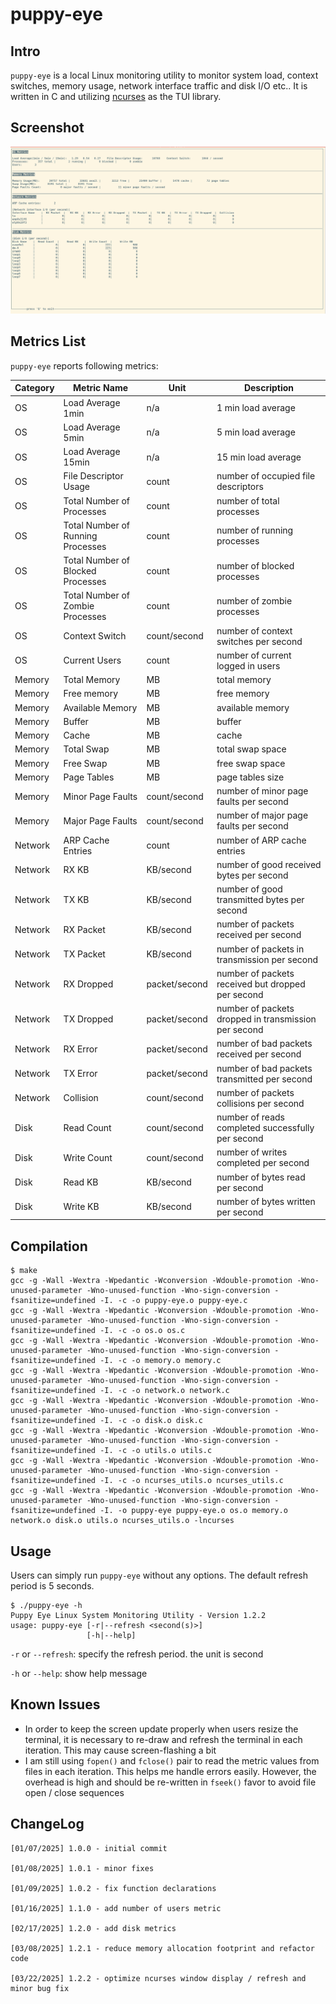 # puppy-eye

## Intro

`puppy-eye` is a local Linux monitoring utility to monitor system load, context switches, memory usage, network interface traffic and disk I/O etc.. It is written in C and utilizing [ncurses](https://invisible-island.net/ncurses/) as the TUI library.

## Screenshot

![](screenshots/puppy-eye.png)

## Metrics List

`puppy-eye` reports following metrics:

| Category | Metric Name | Unit | Description |
| --- | --- | --- | --- |
| OS | Load Average 1min | n/a | 1 min load average |
| OS | Load Average 5min | n/a | 5 min load average |
| OS | Load Average 15min | n/a | 15 min load average |
| OS | File Descriptor Usage | count | number of occupied file descriptors |
| OS | Total Number of Processes | count | number of total processes |
| OS | Total Number of Running Processes | count | number of running processes |
| OS | Total Number of Blocked Processes | count | number of blocked processes |
| OS | Total Number of Zombie Processes | count | number of zombie processes |
| OS | Context Switch | count/second | number of context switches per second |
| OS | Current Users | count | number of current logged in users |
| Memory | Total Memory | MB | total memory |
| Memory | Free memory | MB | free memory |
| Memory | Available Memory | MB | available memory |
| Memory | Buffer | MB | buffer |
| Memory | Cache | MB | cache |
| Memory | Total Swap | MB | total swap space |
| Memory | Free Swap | MB | free swap space |
| Memory | Page Tables | MB | page tables size |
| Memory | Minor Page Faults | count/second | number of minor page faults per second |
| Memory | Major Page Faults | count/second | number of major page faults per second |
| Network | ARP Cache Entries | count | number of ARP cache entries |
| Network | RX KB | KB/second | number of good received bytes per second |
| Network | TX KB | KB/second | number of good transmitted bytes per second |
| Network | RX Packet | KB/second | number of packets received per second |
| Network | TX Packet | KB/second | number of packets in transmission per second |
| Network | RX Dropped | packet/second | number of packets received but dropped per second |
| Network | TX Dropped | packet/second | number of packets dropped in transmission per second |
| Network | RX Error | packet/second | number of bad packets received per second |
| Network | TX Error | packet/second | number of bad packets transmitted per second |
| Network | Collision | count/second | number of packets collisions per second |
| Disk | Read Count | count/second | number of reads completed successfully per second |
| Disk | Write Count | count/second | number of writes completed per second |
| Disk | Read KB | KB/second | number of bytes read per second |
| Disk | Write KB | KB/second | number of bytes written per second |

## Compilation

```
$ make
gcc -g -Wall -Wextra -Wpedantic -Wconversion -Wdouble-promotion -Wno-unused-parameter -Wno-unused-function -Wno-sign-conversion -fsanitize=undefined -I. -c -o puppy-eye.o puppy-eye.c
gcc -g -Wall -Wextra -Wpedantic -Wconversion -Wdouble-promotion -Wno-unused-parameter -Wno-unused-function -Wno-sign-conversion -fsanitize=undefined -I. -c -o os.o os.c
gcc -g -Wall -Wextra -Wpedantic -Wconversion -Wdouble-promotion -Wno-unused-parameter -Wno-unused-function -Wno-sign-conversion -fsanitize=undefined -I. -c -o memory.o memory.c
gcc -g -Wall -Wextra -Wpedantic -Wconversion -Wdouble-promotion -Wno-unused-parameter -Wno-unused-function -Wno-sign-conversion -fsanitize=undefined -I. -c -o network.o network.c
gcc -g -Wall -Wextra -Wpedantic -Wconversion -Wdouble-promotion -Wno-unused-parameter -Wno-unused-function -Wno-sign-conversion -fsanitize=undefined -I. -c -o disk.o disk.c
gcc -g -Wall -Wextra -Wpedantic -Wconversion -Wdouble-promotion -Wno-unused-parameter -Wno-unused-function -Wno-sign-conversion -fsanitize=undefined -I. -c -o utils.o utils.c
gcc -g -Wall -Wextra -Wpedantic -Wconversion -Wdouble-promotion -Wno-unused-parameter -Wno-unused-function -Wno-sign-conversion -fsanitize=undefined -I. -c -o ncurses_utils.o ncurses_utils.c
gcc -g -Wall -Wextra -Wpedantic -Wconversion -Wdouble-promotion -Wno-unused-parameter -Wno-unused-function -Wno-sign-conversion -fsanitize=undefined -I. -o puppy-eye puppy-eye.o os.o memory.o network.o disk.o utils.o ncurses_utils.o -lncurses
```

## Usage

Users can simply run `puppy-eye` without any options. The default refresh period is 5 seconds.

```
$ ./puppy-eye -h
Puppy Eye Linux System Monitoring Utility - Version 1.2.2
usage: puppy-eye [-r|--refresh <second(s)>]
                 [-h|--help]
```

`-r` or `--refresh`: specify the refresh period. the unit is second

`-h` or `--help`: show help message

## Known Issues

* In order to keep the screen update properly when users resize the terminal, it is necessary to re-draw and refresh the terminal in each iteration. This may cause screen-flashing a bit
* I am still using `fopen()` and `fclose()` pair to read the metric values from files in each iteration. This helps me handle errors easily. However, the overhead is high and should be re-written in `fseek()` favor to avoid file open / close sequences

## ChangeLog

```
[01/07/2025] 1.0.0 - initial commit

[01/08/2025] 1.0.1 - minor fixes

[01/09/2025] 1.0.2 - fix function declarations

[01/16/2025] 1.1.0 - add number of users metric

[02/17/2025] 1.2.0 - add disk metrics

[03/08/2025] 1.2.1 - reduce memory allocation footprint and refactor code

[03/22/2025] 1.2.2 - optimize ncurses window display / refresh and minor bug fix
```
